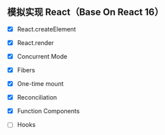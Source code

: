 ## 模拟实现 React（Base On React 16）

- [x] React.createElement
- [x] React.render
- [x] Concurrent Mode
- [x] Fibers
- [x] One-time mount
- [x] Reconciliation
- [x] Function Components
- [ ] Hooks

